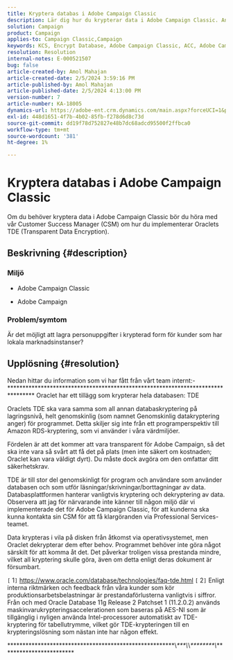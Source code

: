 ```yaml
---
title: Kryptera databas i Adobe Campaign Classic
description: Lär dig hur du krypterar data i Adobe Campaign Classic. Använd Oraclets TDE (Transparent Data Encryption).
solution: Campaign
product: Campaign
applies-to: Campaign Classic,Campaign
keywords: KCS, Encrypt Database, Adobe Campaign Classic, ACC, Adobe Campaign, FAQ, Oracle, Oracle TDE
resolution: Resolution
internal-notes: E-000521507
bug: false
article-created-by: Amol Mahajan
article-created-date: 2/5/2024 3:59:16 PM
article-published-by: Amol Mahajan
article-published-date: 2/5/2024 4:13:00 PM
version-number: 7
article-number: KA-18005
dynamics-url: https://adobe-ent.crm.dynamics.com/main.aspx?forceUCI=1&pagetype=entityrecord&etn=knowledgearticle&id=4e81807d-3fc4-ee11-9079-6045bd0063aa
exl-id: 448d1651-4f7b-4b02-85fb-f278d6d8c73d
source-git-commit: dd19f78d752827e48b7dc68adcd95500f2ffbca0
workflow-type: tm+mt
source-wordcount: '381'
ht-degree: 1%

---
```


# Kryptera databas i Adobe Campaign Classic


Om du behöver kryptera data i Adobe Campaign Classic bör du höra med vår Customer Success Manager (CSM) om hur du implementerar Oraclets TDE (Transparent Data Encryption).

## Beskrivning {#description}


### <b>Miljö</b>

- Adobe Campaign Classic


- Adobe Campaign




### <b>Problem/symtom</b>

Är det möjligt att lagra personuppgifter i krypterad form för kunder som har lokala marknadsinstanser?


## Upplösning {#resolution}


Nedan hittar du information som vi har fått från vårt team internt:- \*\*\*\*\*\*\*\*\*\*\*\*\*\*\*\*\*\*\*\*\*\*\*\*\*\*\*\*\*\*\*\*\*\*\*\*\*\*\*\*\*\*\*\*\*\*\*\*\*\*\*\*\*\*\*\*\*\*\*\*\*\*\*\*\*\*\*\*\*\*\*\*\*\*\*\*\*\*\*\* Oraclet har ett tillägg som krypterar hela databasen: TDE

Oraclets TDE ska vara samma som all annan databaskryptering på lagringsnivå, helt genomskinlig (som namnet Genomskinlig datakryptering anger) för programmet. Detta skiljer sig inte från ett programperspektiv till Amazon RDS-kryptering, som vi använder i våra värdmiljöer.

Fördelen är att det kommer att vara transparent för Adobe Campaign, så det ska inte vara så svårt att få det på plats (men inte säkert om kostnaden; Oraclet kan vara väldigt dyrt). Du måste dock avgöra om den omfattar ditt säkerhetskrav.

TDE är till stor del genomskinligt för program och användare som använder databasen och som utför läsningar/skrivningar/borttagningar av data. Databasplattformen hanterar vanligtvis kryptering och dekryptering av data. Observera att jag för närvarande inte känner till någon miljö där vi implementerade det för Adobe Campaign Classic, för att kunderna ska kunna kontakta sin CSM för att få klargöranden via Professional Services-teamet.

Data krypteras i vila på disken från åtkomst via operativsystemet, men Oraclet dekrypterar dem efter behov. Programmet behöver inte göra något särskilt för att komma åt det. Det påverkar troligen vissa prestanda mindre, vilket all kryptering skulle göra, även om detta enligt deras dokument är försumbart.

`[` 1`]`  https://www.oracle.com/database/technologies/faq-tde.html
`[` 2`]`  Enligt interna riktmärken och feedback från våra kunder som kör produktionsarbetsbelastningar är prestandaförlusterna vanligtvis i siffror. Från och med Oracle Database 11g Release 2 Patchset 1 (11.2.0.2) används maskinvarukrypteringsaccelerationen som baseras på AES-NI som är tillgänglig i nyligen använda Intel-processorer automatiskt av TDE-kryptering för tabellutrymme, vilket gör TDE-krypteringen till en krypteringslösning som nästan inte har någon effekt.

\*\*\*\*\*\*\*\*\*\*\*\*\*\*\*\*\*\*\*\*\*\*\*\*\*\*\*\*\*\*\*\*\*\*\*\*\*\*\*\*\*\*\*\*\*\*\*\*\*\*\*\*\*\*\*\\*\*\*\*\\*\\*\*\*\*\*\*\*\*\*\\*\*\*\*\*\*\*\*\*\*\*\*\*\*\*\*\*\*\*\*\*\*\*\*\*
